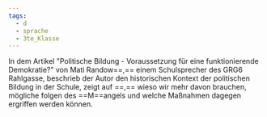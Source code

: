 ```yaml
---
tags:
  - d
  - sprache
  - 3te_Klasse
---
```

In dem Artikel "Politische Bildung - Voraussetzung für eine funktionierende Demokratie?" von Mati Randow==,== einem Schulsprecher des GRG6 Rahlgasse, beschrieb der Autor den historischen Kontext der politischen Bildung in der Schule, zeigt auf ==,== wieso wir mehr davon brauchen, mögliche folgen des ==M==angels und welche Maßnahmen dagegen ergriffen werden können.
